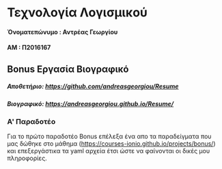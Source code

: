 # Τεχνολογία Λογισμικού

####    Όνοματεπώνυμο : Αντρέας Γεωργίου
####    ΑΜ : Π2016167

## Bonus Εργασία Βιογραφικό 
#####     Αποθετήριο: https://github.com/andreasgeorgiou/Resume
#####     Βιογραφικό: https://andreasgeorgiou.github.io/Resume/

### Α' Παραδοτέο

Για το πρώτο παραδοτέο Bonus επέλεξα ένα απο τα παραδείγματα που μας δώθηκε στο μάθημα (https://courses-ionio.github.io/projects/bonus/)
και επεξεργάστικα τα yaml αρχεία έτσι ώστε να φαίνονται οι δικές μου πληροφορίες.
